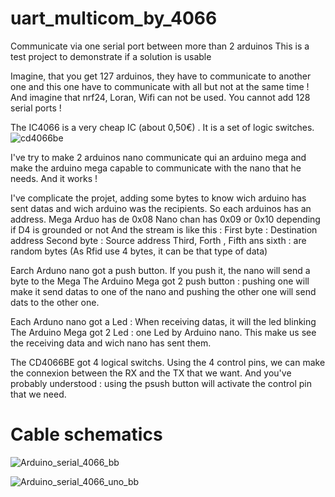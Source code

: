 # uart_multicom_by_4066
Communicate via one serial port between more than 2 arduinos
This is a test project to demonstrate if a solution is usable

Imagine, that you get 127 arduinos, they have to communicate to another one and this one have to communicate with all but not at the same time !
And imagine that nrf24, Loran, Wifi can not be used.
You cannot add 128 serial ports !

The IC4066 is a very cheap IC (about 0,50€) . It is a set of logic switches.
![cd4066be](https://github.com/cdr60/uart_multicom_by_4066/assets/104300119/a346800b-d2b3-4b0e-9594-f2155a751b65)


I've try to make 2 arduinos nano communicate qui an arduino mega and make the arduino mega capable to communicate with the nano that he needs.
And it works !

I've complicate the projet, adding some bytes to know wich arduino has sent datas and wich arduino was the recipients.
So each arduinos has an address.
Mega Arduo has de 0x08
Nano chan has 0x09 or 0x10 depending if D4 is grounded or not
And the stream is like this : 
First byte : Destination address
Second byte : Source address
Third, Forth , Fifth ans sixth : are random bytes (As Rfid use 4 bytes, it can be that type of data)

Earch Arduno nano got a push button. If you push it, the nano will send a byte to the Mega
The Arduino Mega got 2 push button : pushing one will make it send datas to one of the nano and pushing the other one will send dats to the other one.

Each Arduno nano got a Led : When receiving datas, it will the led blinking
The Arduino Mega got 2 Led : one Led by Arduino nano. This make us see the receiving data and wich nano has sent them.

The CD4066BE got 4 logical switchs.
Using the 4 control pins, we can make the connexion between the RX and the TX that we want.
And you've probably understood : using the psush button will activate the control pin that we need.

# Cable schematics
![Arduino_serial_4066_bb](https://github.com/cdr60/uart_multicom_by_4066/assets/104300119/6f72e744-7e2d-4a87-9575-0818c32ddfc8)


![Arduino_serial_4066_uno_bb](https://github.com/cdr60/uart_multicom_by_4066/assets/104300119/5ee22527-4ec5-48f8-8a17-e1be7f7a0cfa)






